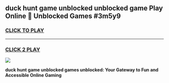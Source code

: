 
## duck hunt game unblocked unblocked game Play Online 👋 Unblocked Games #3m5y9
<h3>
<a href="https://premium.freeplayer.one?title=duck_hunt_game_unblocked&ref=21F">CLICK TO PLAY</a></h3>
<hr>

<h3>
<a href="https://premium.freeplayer.one?title=duck_hunt_game_unblocked&ref=21F">CLICK 2 PLAY</a>
  
</h3>

<a href="https://premium.freeplayer.one?title=duck_hunt_game_unblocked&ref=21F/"><img src="https://clearcache.store/games.png"></a>


**duck hunt game unblocked games unblocked: Your Gateway to Fun and Accessible Online Gaming**
